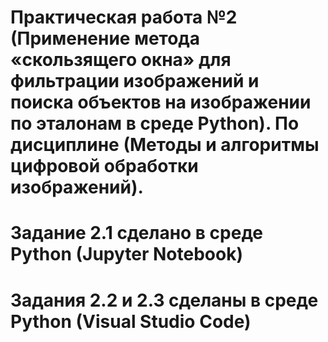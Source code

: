 # Практическая работа №2 (Применение метода «скользящего окна» для фильтрации изображений и поиска объектов на изображении по эталонам в среде Python). По дисциплине (Методы и алгоритмы цифровой обработки изображений).

# Задание 2.1 сделано в среде Python (Jupyter Notebook)

# Задания 2.2 и 2.3 сделаны в среде Python (Visual Studio Code) 
